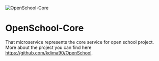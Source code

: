 ![OpenSchool-Core](https://github.com/kdima90/OpenSchool-Core/actions/workflows/github-actions.yml/badge.svg)

# OpenSchool-Core
That microservice represents the core service for open school project.\
More about the project you can find here https://github.com/kdima90/OpenSchool.
